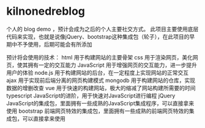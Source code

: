 # kilnonedreblog
个人的 blog demo ，预计会成为之后的个人主要社交方式。
此项目主要使用底层代码来实现，也就是说像jQuery、bootstrap这种集成包（轮子），在此项目的早期中不予使用，后期可能会有所添加

预计将会使用的技术：
html       用于构建网站的主要骨架
css        用于渲染网页，美化网页，使其拥有一定的交互能力
JavaScript 用于增强网页的交互能力，进一步提升用户的体验
node.js    用于构建网站的后台，在一定程度上实现网站的正常交互
ajax       用于实现前后端分离的网页构建模式
mongodb    用于构建网站的仓库，实现数据的增删改查
vue        用于快速的构建网站，极大的缩减了网站构建所需要的时间
typescript JavaScript的进阶，用于快速对JavaScript进行编程
jQuery     JavaScript的集成包，里面拥有一些成熟的JavaScript集成程序，可以直接拿来使用
bootstrap  前端网页特效的集成包，里面拥有一些成熟的前端网页特效的集成包，可以直接拿来使用


